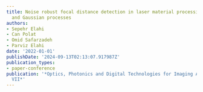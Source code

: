 ```yaml
---
title: Noise robust focal distance detection in laser material processing using CNNs
  and Gaussian processes
authors:
- Sepehr Elahi
- Can Polat
- Omid Safarzadeh
- Parviz Elahi
date: '2022-01-01'
publishDate: '2024-09-13T02:13:07.917987Z'
publication_types:
- paper-conference
publication: '*Optics, Photonics and Digital Technologies for Imaging Applications
  VII*'
---
```

